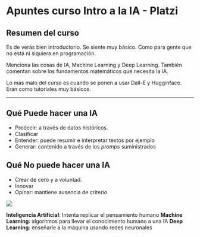 # Apuntes curso Intro a la IA - Platzi

## Resumen del curso

Es de verás bien introductorio. Se siente muy básico. Como para gente que no está ni siquiera en programación.

Menciona las cosas de IA, Machine Learning y Deep Learning. También comentan sobre los fundamentos matemáticos que necesita la IA.

Lo más malo del curso es cuando se ponen a usar Dall-E y Hugginface. Eran como tutoriales muy básicos.

----------
## Qué Puede hacer una IA
- Predecir: a través de datos históricos.
- Clasificar
- Entender: puede resumir e interpretar textos por ejemplo
- Generar: contenido a través de los *promps* suministrados
## Qué No puede hacer una IA
- Crear de cero y a voluntad.
- Innovar
- Opinar: mantiene ausencia de criterio



![](https://paper-attachments.dropboxusercontent.com/s_9FBA660139AFFCAC31675CD2F18E4661AA20524F975BBE7F195F113139077035_1679877212451_imagen.png)


**Inteligencia Artificial**: Intenta replicar el pensamiento humano
**Machine Learning**: algoritmos para llevar el conocimiento humano a una IA
**Deep Learning**: enseñarle a la máquina usando redes neuronales

